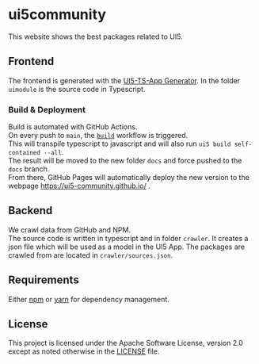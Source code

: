 # ui5community

This website shows the best packages related to UI5.

## Frontend

The frontend is generated with the [UI5-TS-App Generator](https://github.com/ui5-community/generator-ui5-ts-app).
In the folder `uimodule` is the source code in Typescript.

### Build & Deployment

Build is automated with GitHub Actions.  
On every push to `main`, the [`build`](https://github.com/ui5-community/ui5-community.github.io/blob/main/.github/workflows/build.yml) workflow is triggered.  
This will transpile typescript to javascript and will also run `ui5 build self-contained --all`.  
The result will be moved to the new folder `docs` and force pushed to the `docs` branch.  
From there, GitHub Pages will automatically deploy the new version to the webpage <https://ui5-community.github.io/> .

## Backend

We crawl data from GitHub and NPM.  
The source code is written in typescript and in folder `crawler`.
It creates a json file which will be used as a model in the UI5 App.
The packages are crawled from are located in `crawler/sources.json`.

## Requirements

Either [npm](https://www.npmjs.com/) or [yarn](https://yarnpkg.com/) for dependency management.

## License

This project is licensed under the Apache Software License, version 2.0 except as noted otherwise in the [LICENSE](LICENSE) file.
